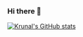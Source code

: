 ### Hi there 👋  

[![Krunal's GitHub stats](https://github-readme-stats.vercel.app/api?username=krunalpuri&show_icons=true&theme=radical)](https://github.com/anuraghazra/github-readme-stats)

<!--
**krunalpuri/krunalpuri** is a ✨ _special_ ✨ repository because its `README.md` (this file) appears on your GitHub profile.

Here are some ideas to get you started:

- 🔭 I’m currently working on ...
- 🌱 I’m currently learning ...
- 👯 I’m looking to collaborate on ...
- 🤔 I’m looking for help with ...
- 💬 Ask me about ...
- 📫 How to reach me: ...
- 😄 Pronouns: ...
- ⚡ Fun fact: ...
-->
